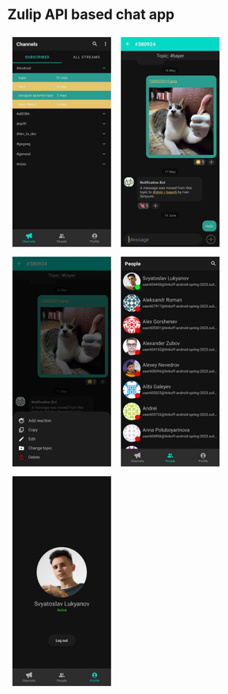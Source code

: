 # Zulip API based chat app

<img src="/readme/Channels_screen.jpg" align="left" width="200" hspace="10" vspace="10">
<img src="/readme/Chat_screen.jpg" align="left" width="200" hspace="10" vspace="10">
<img src="/readme/Chat_actions.jpg" align="left" width="200" hspace="10" vspace="10">
<img src="/readme/People_screen.jpg" align="left" width="200" hspace="10" vspace="10">
<img src="/readme/Profile_screen.jpg" align="left" width="200" hspace="10" vspace="10">